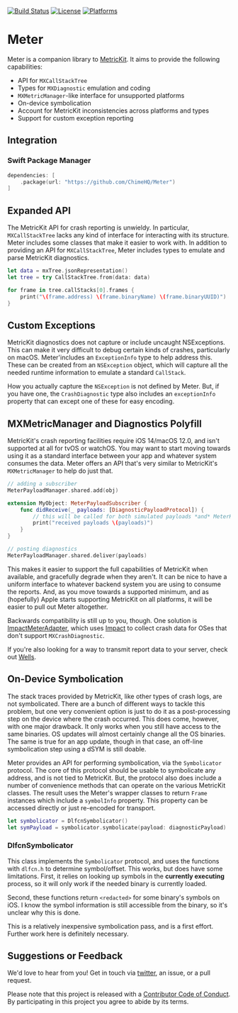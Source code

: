 [![Build Status][build status badge]][build status]
[![License][license badge]][license]
[![Platforms][platforms badge]][platforms]

# Meter

Meter is a companion library to [MetricKit](https://developer.apple.com/documentation/metrickit). It aims to provide the following capabilities:

- API for `MXCallStackTree`
- Types for `MXDiagnostic` emulation and coding
- `MXMetricManager`-like interface for unsupported platforms
- On-device symbolication
- Account for MetricKit inconsistencies across platforms and types
- Support for custom exception reporting

## Integration

### Swift Package Manager

```swift
dependencies: [
    .package(url: "https://github.com/ChimeHQ/Meter")
]
```

## Expanded API

The MetricKit API for crash reporting is unwieldy. In particular, `MXCallStackTree` lacks any kind of interface for interacting with its structure. Meter includes some classes that make it easier to work with. In addition to providing an API for `MXCallStackTree`, Meter includes types to emulate and parse MetricKit diagnostics.

```swift
let data = mxTree.jsonRepresentation()
let tree = try CallStackTree.from(data: data)

for frame in tree.callStacks[0].frames {
    print("\(frame.address) \(frame.binaryName) \(frame.binaryUUID)")
}
```

## Custom Exceptions

MetricKit diagnostics does not capture or include uncaught NSExceptions. This can make it very difficult to debug certain kinds of crashes, particularly on macOS. Meter'includes an `ExceptionInfo` type to help address this. These can be created from an `NSException` object, which will capture all the needed runtime information to emulate a standard `CallStack`.

How you actually capture the `NSException` is not defined by Meter. But, if you have one, the `CrashDiagnostic` type also includes an `exceptionInfo` property that can except one of these for easy encoding.

## MXMetricManager and Diagnostics Polyfill

MetricKit's crash reporting facilities require iOS 14/macOS 12.0, and isn't supported at all for tvOS or watchOS. You may want to start moving towards using it as a standard interface between your app and whatever system consumes the data. Meter offers an API that's very similar to MetricKit's `MXMetricManager` to help do just that.

```swift
// adding a subscriber
MeterPayloadManager.shared.add(obj)

extension MyObject: MeterPayloadSubscriber {
    func didReceive(_ payloads: [DiagnosticPayloadProtocol]) {
        // this will be called for both simulated payloads *and* MeterKit payloads on OSes it supports
        print("received payloads \(payloads)")
    }
}

// posting diagnostics
MeterPayloadManager.shared.deliver(payloads)
```

This makes it easier to support the full capabilities of MetricKit when available, and gracefully degrade when they aren't. It can be nice to have a uniform interface to whatever backend system you are using to consume the reports. And, as you move towards a supported minimum, and as (hopefully) Apple starts supporting MetricKit on all platforms, it will be easier to pull out Meter altogether.

Backwards compatibility is still up to you, though. One solution is [ImpactMeterAdapter](https://github.com/ChimeHQ/ImpactMeterAdapter), which uses [Impact](https://github.com/ChimeHQ/Impact) to collect crash data for OSes that don't support `MXCrashDiagnostic`.

If you're also looking for a way to transmit report data to your server, check out [Wells](https://github.com/ChimeHQ/Wells).

## On-Device Symbolication

The stack traces provided by MetricKit, like other types of crash logs, are not symbolicated. There are a bunch of different ways to tackle this problem, but one very convenient option is just to do it as a post-processing step on the device where the crash occurred. This does come, however, with one major drawback. It only works when you still have access to the same binaries. OS updates will almost certainly change all the OS binaries. The same is true for an app update, though in that case, an off-line symbolication step using a dSYM is still doable.

Meter provides an API for performing symbolication, via the `Symbolicator` protocol. The core of this protocol should be usable to symbolicate any address, and is not tied to MetricKit. But, the protocol also does include a number of convenience methods that can operate on the various MetricKit classes. The result uses the Meter's wrapper classes to return `Frame` instances which include a `symbolInfo` property. This property can be accessed directly or just re-encoded for transport.

```swift
let symbolicator = DlfcnSymbolicator()
let symPayload = symbolicator.symbolicate(payload: diagnosticPayload)
```

### DlfcnSymbolicator

This class implements the `Symbolicator` protocol, and uses the functions with `dlfcn.h` to determine symbol/offset. This works, but does have some limitations. First, it relies on looking up symbols in the **currently executing** process, so it will only work if the needed binary is currently loaded.

Second, these functions return `<redacted>` for some binary's symbols on iOS. I know the symbol information is still accessible from the binary, so it's unclear why this is done.

This is a relatively inexpensive symbolication pass, and is a first effort. Further work here is definitely necessary.

## Suggestions or Feedback

We'd love to hear from you! Get in touch via [twitter](https://twitter.com/ChimeHQ), an issue, or a pull request.

Please note that this project is released with a [Contributor Code of Conduct](CODE_OF_CONDUCT.md). By participating in this project you agree to abide by its terms.

[build status]: https://github.com/ChimeHQ/Meter/actions
[build status badge]: https://github.com/ChimeHQ/Meter/workflows/CI/badge.svg
[license]: https://opensource.org/licenses/BSD-3-Clause
[license badge]: https://img.shields.io/github/license/ChimeHQ/Meter
[platforms]: https://swiftpackageindex.com/ChimeHQ/Meter
[platforms badge]: https://img.shields.io/endpoint?url=https%3A%2F%2Fswiftpackageindex.com%2Fapi%2Fpackages%2FChimeHQ%2FMeter%2Fbadge%3Ftype%3Dplatforms
